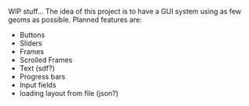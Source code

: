 WIP stuff...
The idea of this project is to have a GUI system using as few geoms as possible.
Planned features are:
* Buttons
* Sliders
* Frames
* Scrolled Frames
* Text (sdf?)
* Progress bars
* Input fields
* loading layout from file (json?)
